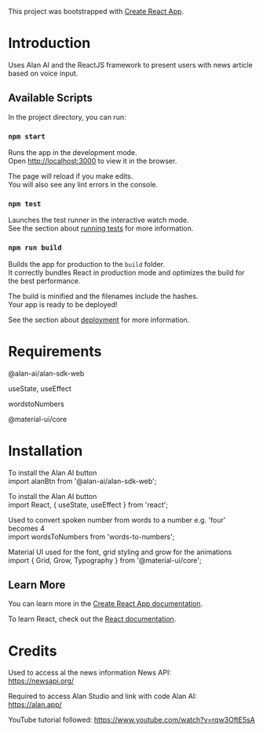 This project was bootstrapped with [Create React App](https://github.com/facebook/create-react-app).


# Introduction
Uses Alan AI and the ReactJS framework to present users with news article 
based on voice input. 

## Available Scripts

In the project directory, you can run:

### `npm start`

Runs the app in the development mode.<br />
Open [http://localhost:3000](http://localhost:3000) to view it in the browser.

The page will reload if you make edits.<br />
You will also see any lint errors in the console.

### `npm test`

Launches the test runner in the interactive watch mode.<br />
See the section about [running tests](https://facebook.github.io/create-react-app/docs/running-tests) for more information.

### `npm run build`

Builds the app for production to the `build` folder.<br />
It correctly bundles React in production mode and optimizes the build for the best performance.

The build is minified and the filenames include the hashes.<br />
Your app is ready to be deployed!

See the section about [deployment](https://facebook.github.io/create-react-app/docs/deployment) for more information.


# Requirements
@alan-ai/alan-sdk-web

useState, useEffect

wordstoNumbers

@material-ui/core


# Installation
To install the Alan AI button <br />
import alanBtn from '@alan-ai/alan-sdk-web';

To install the Alan AI button <br />
import React, { useState, useEffect } from 'react';

Used to convert spoken number from words to a number e.g. 'four' becomes 4 <br />
import wordsToNumbers from 'words-to-numbers';

Material UI used for the font, grid styling and grow for the animations <br />
import { Grid, Grow, Typography } from '@material-ui/core';
## Learn More

You can learn more in the [Create React App documentation](https://facebook.github.io/create-react-app/docs/getting-started).

To learn React, check out the [React documentation](https://reactjs.org/).

# Credits
Used to access al the news information
News API: <br />
https://newsapi.org/


Required to access Alan Studio and link with code
Alan AI: <br />
https://alan.app/

YouTube tutorial followed:
https://www.youtube.com/watch?v=rqw3OftE5sA



